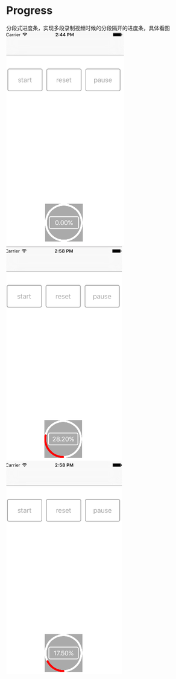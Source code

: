 # Progress
分段式进度条，实现多段录制视频时候的分段隔开的进度条，具体看图
![image](https://github.com/tucici/Progress/blob/master/QQ20160913-0.png)
![image](https://github.com/tucici/Progress/blob/master/QQ20160913-1.png)
![image](https://github.com/tucici/Progress/raw/master/QQ20160913-2.png)
